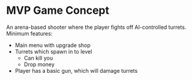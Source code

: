 # MVP Game Concept

An arena-based shooter where the player fights off AI-controlled turrets. Minimum features:
- Main menu with upgrade shop
- Turrets which spawn in to level
  - Can kill you
  - Drop money
- Player has a basic gun, which will damage turrets
